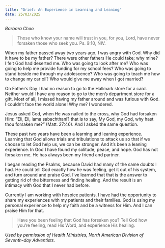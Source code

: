 ```yaml
---
title: "Grief: An Experience in Learning and Leaning"
date: 25/03/2025
---
```


_Barbara Choo_

> <p></p>
> Those who know your name will trust in you, for you, Lord, have never forsaken those who seek you. Ps. 9:10, NIV.

When my father passed away two years ago, I was angry with God. Why did it have to be my father? There were other fathers He could take; why mine? I felt God had deserted me. Who was going to look after me? Who was going to help me provide funding for my school fees? Who was going to stand beside me through my adolescence? Who was going to teach me how to change my car oil? Who would give me away when I got married?

On Father’s Day I had no reason to go to the Hallmark store for a card. Neither would I have any reason to go to the men’s department store for a gift. Most of all, I missed having my father around and was furious with God. I couldn’t face the world alone! Why me? I wondered.

Jesus asked God, when He was nailed to the cross, why God had forsaken Him: “Eli, Eli, lama sabachthani? that is to say, My God, my God, why hast thou forsaken me?” (Matt. 27:46). And I asked the same question.

These past two years have been a learning and leaning experience. Learning that God allows trials and tribulations to attack us so that if we choose to let God help us, we can be stronger. And it’s been a leaning experience. In God I have found my solitude, peace, and hope. God has not forsaken me. He has always been my friend and partner.

I began reading the Psalms, because David had many of the same doubts I had. He could tell God exactly how he was feeling, get it out of his system, and turn around and praise God. I’ve learned that that is the answer to getting rid of the bitterness and finding healing. And the result is an intimacy with God that I never had before.

Currently I am working with hospice patients. I have had the opportunity to share my experiences with my patients and their families. God is using my personal experience to help my faith and be a witness for Him. And I can praise Him for that.

> <callout></callout>
> Have you been feeling that God has forsaken you? Tell God how you’re feeling, read His Word, and experience His healing.

_Used by permission of Health Ministries, North American Division of Seventh-day Adventists._